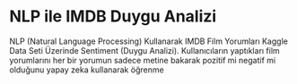 # NLP ile IMDB Duygu Analizi 
 NLP (Natural Language Processing) Kullanarak IMDB Film Yorumları Kaggle Data Seti Üzerinde Sentiment (Duygu Analizi). Kullanıcıların yaptıkları film yorumlarını her bir yorumun sadece metine bakarak pozitif mi negatif mi olduğunu yapay zeka kullanarak öğrenme
